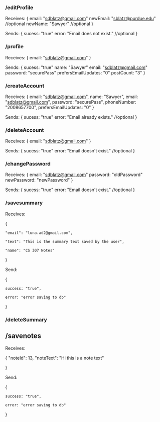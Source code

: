 
### /editProfile
Receives:
{
email: "sdblatz@gmail.com"
newEmail: "sblatz@purdue.edu" //optional
newName: "Sawyer" //optional
}

Sends:
{
sucess: "true"
error: "Email does not exist." //optional
}

### /profile

Receives:
{
email: "sdblatz@gmail.com"
}

Sends:
{
sucess: "true"
name: "Sawyer"
email: "sdblatz@gmail.com"
password: "securePass"
prefersEmailUpdates: "0"
postCount: "3"
}

### /createAccount

Receives:
{
email: "sdblatz@gmail.com",
name: "Sawyer",
email: "sdblatz@gmail.com",
password: "securePass",
phoneNumber: "2008657700",
prefersEmailUpdates: "0"
}

Sends:
{
sucess: "true"
error: "Email already exists." //optional
}

### /deleteAccount

Receives:
{
email: "sdblatz@gmail.com"
}

Sends:
{
sucess: "true"
error: "Email doesn't exist." //optional
}

### /changePassword

Receives:
{
email: "sdblatz@gmail.com"
password: "oldPassword"
newPassword: "newPassword"
}

Sends:
{
sucess: "true"
error: "Email doesn't exist." //optional
}

### /savesummary
Receives:

{

    "email": "luna.ad2@gmail.com",

    "text": "This is the summary text saved by the user",

    "name": "CS 307 Notes"

}

Send:

{

    success: "true",

    error: "error saving to db"

}

### /deleteSummary

## /savenotes
Receives:

{
    "noteId": 13,
    "noteText": "Hi this is a note text"

}

Send:

{

    success: "true",

    error: "error saving to db"

}

